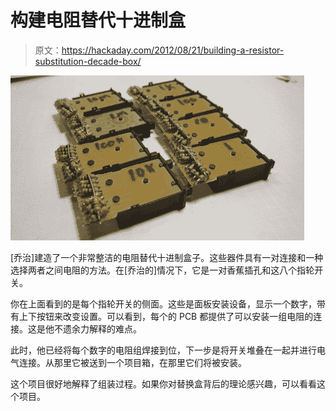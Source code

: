 # 构建电阻替代十进制盒

> 原文：<https://hackaday.com/2012/08/21/building-a-resistor-substitution-decade-box/>

![](img/95b2abdbfee4a037855aa3e6b1e13674.png "resistor-substitution-decade-box")

[乔治]建造了一个非常整洁的电阻替代十进制盒子。这些器件具有一对连接和一种选择两者之间电阻的方法。在[乔治的]情况下，它是一对香蕉插孔和这八个指轮开关。

你在上面看到的是每个指轮开关的侧面。这些是面板安装设备，显示一个数字，带有上下按钮来改变设置。可以看到，每个的 PCB 都提供了可以安装一组电阻的连接。这是他不遗余力解释的难点。

此时，他已经将每个数字的电阻组焊接到位，下一步是将开关堆叠在一起并进行电气连接。从那里它被送到一个项目箱，在那里它们将被安装。

这个项目很好地解释了组装过程。如果你对替换盒背后的理论感兴趣，可以看看这个项目。